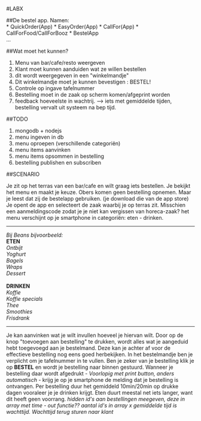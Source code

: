 #LABX

##De bestel app.
Namen:<br/>
	* QuickOrder(App)
	* EasyOrder(App)
	* CallFor(App)
	* CallForFood/CallForBooz
	* BestelApp
	<br/>
	...

##Wat moet het kunnen?

1. Menu van bar/cafe/resto weergeven
2. Klant moet kunnen aanduiden wat ze willen bestellen
3. dit wordt weergegeven in een "winkelmandje"
4. Dit winkelmandje moet je kunnen bevestigen : BESTEL!
5. Controle op ingave tafelnummer
6. Bestelling moet in de zaak op scherm komen/afgeprint worden
7. feedback hoeveelste in wachtrij. --> iets met gemiddelde tijden, bestelling vervalt uit systeem na bep tijd.

##TODO

1. mongodb + nodejs
2. menu ingeven in db
3. menu oproepen (verschillende categoriën)
4. menu items aanvinken
5. menu items opsommen in bestelling
6. bestelling publishen en subscriben

##SCENARIO

Je zit op het terras van een bar/cafe en wilt graag iets bestellen.
Je bekijkt het menu en maakt je keuze. Obers komen geen bestelling opnemen.
Maar je leest dat zij de bestelapp gebruiken.
(je download die van de app store) Je opent de app en selecteert de zaak waarbij je op terras zit.
Misschien een aanmeldingscode zodat je je niet kan vergissen van horeca-zaak?
het menu verschijnt op je smartphone in categoriën: eten - drinken.<br/>
***
*Bij Beans bijvoorbeeld:*<BR/>
**ETEN**<br/>
*Ontbijt<br/>
Yoghurt<br/>
Bagels<br/>
Wraps<br/>
Dessert*<br/>    
**DRINKEN**<br/>
*Koffie<br/>
Koffie specials<br/>
Thee<br/>
Smoothies<br/>
Frisdrank*
***
Je kan aanvinken wat je wilt invullen hoeveel je hiervan wilt.
Door op de knop "toevoegen aan bestelling" te drukken, wordt alles wat je aangeduid hebt toegevoegd aan je bestelmand.
Deze kan je achter af voor de effectieve bestelling nog eens goed herbekijken.
In het bestelmandje ben je verplicht om je tafelnummer in te vullen. 
Ben je zeker van je bestelling klik je op **BESTEL** en wordt je bestelling naar binnen gestuurd. Wanneer je bestelling daar wordt afgedrukt - *Voorlopig met print button, anders automatisch* - krijg je op je smartphone de melding dat je bestelling is ontvangen. Per bestelling duur het gemiddeld 10min/20min op drukke dagen vooraleer je je drinken krijgt. Eten duurt meestal net iets langer, want dit heeft geen voorrang. *hidden id's aan bestellingen meegeven, deze in array met time - out functie?? aantal id's in array x gemiddelde tijd is wachttijd. Wachttijd terug sturen naar klant*